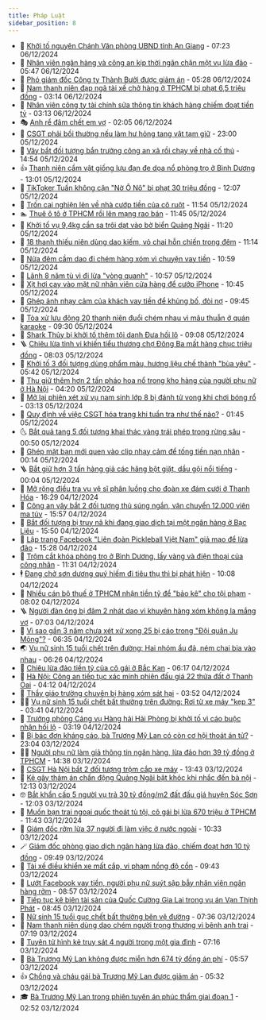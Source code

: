 ```yaml
---
title: Pháp Luật
sidebar_position: 8
---
```


<!-- dantri-phap-luat:START -->
- 🌊 [Khởi tố nguyên Chánh Văn phòng UBND tỉnh An Giang](https://dantri.com.vn/phap-luat/khoi-to-nguyen-chanh-van-phong-ubnd-tinh-an-giang-20241206135132850.htm) - 07:23 06/12/2024
- 🐲 [Nhân viên ngân hàng và công an kịp thời ngăn chặn một vụ lừa đảo](https://dantri.com.vn/phap-luat/nhan-vien-ngan-hang-va-cong-an-kip-thoi-ngan-chan-mot-vu-lua-dao-20241206113753092.htm) - 05:47 06/12/2024
- 🌁 [Phó giám đốc Công ty Thành Bưởi được giảm án](https://dantri.com.vn/phap-luat/pho-giam-doc-cong-ty-thanh-buoi-duoc-giam-an-20241206121821450.htm) - 05:28 06/12/2024
- 🎃 [Nam thanh niên đạp ngã tài xế chở hàng ở TPHCM bị phạt 6,5 triệu đồng](https://dantri.com.vn/phap-luat/nam-thanh-nien-dap-nga-tai-xe-cho-hang-o-tphcm-bi-phat-65-trieu-dong-20241206100616040.htm) - 03:14 06/12/2024
- 🦅 [Nhân viên công ty tài chính sửa thông tin khách hàng chiếm đoạt tiền tỷ](https://dantri.com.vn/phap-luat/nhan-vien-cong-ty-tai-chinh-sua-thong-tin-khach-hang-chiem-doat-tien-ty-20241206093646845.htm) - 03:13 06/12/2024
- 🎭 [Anh rể đâm chết em vợ](https://dantri.com.vn/phap-luat/anh-re-dam-chet-em-vo-20241206090036440.htm) - 02:05 06/12/2024
- 🤗 [CSGT phải bồi thường nếu làm hư hỏng tang vật tạm giữ](https://dantri.com.vn/phap-luat/csgt-phai-boi-thuong-neu-lam-hu-hong-tang-vat-tam-giu-20241205165717446.htm) - 23:00 05/12/2024
- 🚀 [Vây bắt đối tượng bắn trưởng công an xã rồi chạy về nhà cố thủ](https://dantri.com.vn/phap-luat/vay-bat-doi-tuong-ban-truong-cong-an-xa-roi-chay-ve-nha-co-thu-20241205214335132.htm) - 14:54 05/12/2024
- 👍 [Thanh niên cầm vật giống lựu đạn đe dọa nổ phòng trọ ở Bình Dương](https://dantri.com.vn/phap-luat/thanh-nien-cam-vat-giong-luu-dan-de-doa-no-phong-tro-o-binh-duong-20241205183407345.htm) - 13:01 05/12/2024
- 🧐 [TikToker Tuấn không cận &quot;Nờ Ô Nô&quot; bị phạt 30 triệu đồng](https://dantri.com.vn/phap-luat/tiktoker-tuan-khong-can-no-o-no-bi-phat-30-trieu-dong-20241205184756945.htm) - 12:07 05/12/2024
- 🫶 [Trốn cai nghiện lẻn về nhà cướp tiền của cô ruột](https://dantri.com.vn/phap-luat/tron-cai-nghien-len-ve-nha-cuop-tien-cua-co-ruot-20241205173912234.htm) - 11:54 05/12/2024
- 🏊 [Thuê ô tô ở TPHCM rồi lên mạng rao bán](https://dantri.com.vn/phap-luat/thue-o-to-o-tphcm-roi-len-mang-rao-ban-20241205171939004.htm) - 11:45 05/12/2024
- 🌋 [Khởi tố vụ 9,4kg cần sa trôi dạt vào bờ biển Quảng Ngãi](https://dantri.com.vn/phap-luat/khoi-to-vu-94kg-can-sa-troi-dat-vao-bo-bien-quang-ngai-20241205175848017.htm) - 11:20 05/12/2024
- 👹 [18 thanh thiếu niên dùng dao kiếm, vỏ chai hỗn chiến trong đêm](https://dantri.com.vn/phap-luat/18-thanh-thieu-nien-dung-dao-kiem-vo-chai-hon-chien-trong-dem-20241205170050723.htm) - 11:14 05/12/2024
- 🫣 [Nửa đêm cầm dao đi chém hàng xóm vì chuyện vay tiền](https://dantri.com.vn/phap-luat/nua-dem-cam-dao-di-chem-hang-xom-vi-chuyen-vay-tien-20241205172137783.htm) - 10:59 05/12/2024
- 🎃 [Lãnh 8 năm tù vì đi lừa &quot;vòng quanh&quot;](https://dantri.com.vn/phap-luat/lanh-8-nam-tu-vi-di-lua-vong-quanh-20241205164215404.htm) - 10:57 05/12/2024
- 🌝 [Xịt hơi cay vào mặt nữ nhân viên cửa hàng để cướp iPhone](https://dantri.com.vn/phap-luat/xit-hoi-cay-vao-mat-nu-nhan-vien-cua-hang-de-cuop-iphone-20241205164057768.htm) - 10:45 05/12/2024
- 🚀 [Ghép ảnh nhạy cảm của khách vay tiền để khủng bố, đòi nợ](https://dantri.com.vn/phap-luat/ghep-anh-nhay-cam-cua-khach-vay-tien-de-khung-bo-doi-no-20241205161728349.htm) - 09:45 05/12/2024
- 🥷 [Tòa xử lưu động 20 thanh niên đuổi chém nhau vì mâu thuẫn ở quán karaoke](https://dantri.com.vn/phap-luat/toa-xu-luu-dong-20-thanh-nien-duoi-chem-nhau-vi-mau-thuan-o-quan-karaoke-20241205160118554.htm) - 09:30 05/12/2024
- 👺 [Shark Thủy bị khởi tố thêm tội danh Đưa hối lộ](https://dantri.com.vn/phap-luat/shark-thuy-bi-khoi-to-them-toi-danh-dua-hoi-lo-20241205160120834.htm) - 09:08 05/12/2024
- 🪜 [Chiêu lừa tinh vi khiến tiểu thương chợ Đông Ba mất hàng chục triệu đồng](https://dantri.com.vn/phap-luat/chieu-lua-tinh-vi-khien-tieu-thuong-cho-dong-ba-mat-hang-chuc-trieu-dong-20241205135706176.htm) - 08:03 05/12/2024
- 🦄 [Khởi tố 3 đối tượng dùng phẩm màu, hương liệu chế thành &quot;bùa yêu&quot;](https://dantri.com.vn/phap-luat/khoi-to-3-doi-tuong-dung-pham-mau-huong-lieu-che-thanh-bua-yeu-20241205121639600.htm) - 05:42 05/12/2024
- 🦍 [Thu giữ thêm hơn 2 tấn pháo hoa nổ trong kho hàng của người phụ nữ ở Hà Nội](https://dantri.com.vn/phap-luat/thu-giu-them-hon-2-tan-phao-hoa-no-trong-kho-hang-cua-nguoi-phu-nu-o-ha-noi-20241205110105594.htm) - 04:20 05/12/2024
- 🌁 [Mở lại phiên xét xử vụ nam sinh lớp 8 bị đánh tử vong khi chơi bóng rổ](https://dantri.com.vn/phap-luat/mo-lai-phien-xet-xu-vu-nam-sinh-lop-8-bi-danh-tu-vong-khi-choi-bong-ro-20241205094217394.htm) - 03:13 05/12/2024
- 💯 [Quy định về việc CSGT hóa trang khi tuần tra như thế nào?](https://dantri.com.vn/phap-luat/quy-dinh-ve-viec-csgt-hoa-trang-khi-tuan-tra-nhu-the-nao-20241205083841340.htm) - 01:45 05/12/2024
- 🌜 [Bắt quả tang 5 đối tượng khai thác vàng trái phép trong rừng sâu](https://dantri.com.vn/phap-luat/bat-qua-tang-5-doi-tuong-khai-thac-vang-trai-phep-trong-rung-sau-20241205073956356.htm) - 00:50 05/12/2024
- 👹 [Ghép mặt bạn mới quen vào clip nhạy cảm để tống tiền nạn nhân](https://dantri.com.vn/phap-luat/ghep-mat-ban-moi-quen-vao-clip-nhay-cam-de-tong-tien-nan-nhan-20241205070323949.htm) - 00:14 05/12/2024
- 🪜 [Bắt giữ hơn 3 tấn hàng giả các hãng bột giặt, dầu gội nổi tiếng](https://dantri.com.vn/phap-luat/bat-giu-hon-3-tan-hang-gia-cac-hang-bot-giat-dau-goi-noi-tieng-20241205064634861.htm) - 00:04 05/12/2024
- 🦩 [Mở rộng điều tra vụ vệ sĩ phân luồng cho đoàn xe đám cưới ở Thanh Hóa](https://dantri.com.vn/phap-luat/mo-rong-dieu-tra-vu-ve-si-phan-luong-cho-doan-xe-dam-cuoi-o-thanh-hoa-20241204230140042.htm) - 16:29 04/12/2024
- 💂 [Công an vây bắt 2 đối tượng thủ súng ngắn, vận chuyển 12.000 viên ma túy](https://dantri.com.vn/phap-luat/cong-an-vay-bat-2-doi-tuong-thu-sung-ngan-van-chuyen-12000-vien-ma-tuy-20241204222653454.htm) - 15:57 04/12/2024
- 💃 [Bắt đối tượng bị truy nã khi đang giao dịch tại một ngân hàng ở Bạc Liêu](https://dantri.com.vn/phap-luat/bat-doi-tuong-bi-truy-na-khi-dang-giao-dich-tai-mot-ngan-hang-o-bac-lieu-20241204161505802.htm) - 15:50 04/12/2024
- 🧐 [Lập trang Facebook &quot;Liên đoàn Pickleball Việt Nam&quot; giả mạo để lừa đảo](https://dantri.com.vn/phap-luat/lap-trang-facebook-lien-doan-pickleball-viet-nam-gia-mao-de-lua-dao-20241204221916882.htm) - 15:28 04/12/2024
- 🤗 [Trộm cắt khóa phòng trọ ở Bình Dương, lấy vàng và điện thoại của công nhân](https://dantri.com.vn/phap-luat/trom-cat-khoa-phong-tro-o-binh-duong-lay-vang-va-dien-thoai-cua-cong-nhan-20241204165150155.htm) - 11:31 04/12/2024
- 🕴 [Đang chở sơn dương quý hiếm đi tiêu thụ thì bị phát hiện](https://dantri.com.vn/phap-luat/dang-cho-son-duong-quy-hiem-di-tieu-thu-thi-bi-phat-hien-20241204163431559.htm) - 10:08 04/12/2024
- 🐎 [Nhiều cán bộ thuế ở TPHCM nhận tiền tỷ để &quot;bảo kê&quot; cho tội phạm](https://dantri.com.vn/phap-luat/nhieu-can-bo-thue-o-tphcm-nhan-tien-ty-de-bao-ke-cho-toi-pham-20241204141124584.htm) - 08:02 04/12/2024
- 🪜 [Người đàn ông bị đâm 2 nhát dao vì khuyên hàng xóm không la mắng vợ](https://dantri.com.vn/phap-luat/nguoi-dan-ong-bi-dam-2-nhat-dao-vi-khuyen-hang-xom-khong-la-mang-vo-20241204134437672.htm) - 07:03 04/12/2024
- 🤭 [Vì sao gần 3 năm chưa xét xử xong 25 bị cáo trong &quot;Đội quân Ju Mông&quot;?](https://dantri.com.vn/phap-luat/vi-sao-gan-3-nam-chua-xet-xu-xong-25-bi-cao-trong-doi-quan-ju-mong-20241204113907921.htm) - 06:35 04/12/2024
- 🌏 [Vụ nữ sinh 15 tuổi chết trên đường: Hai nhóm ẩu đả, ném chai bia vào nhau](https://dantri.com.vn/phap-luat/vu-nu-sinh-15-tuoi-chet-tren-duong-hai-nhom-au-da-nem-chai-bia-vao-nhau-20241204122859005.htm) - 06:26 04/12/2024
- 🎃 [Chiêu lừa đảo tiền tỷ của cô gái ở Bắc Kạn](https://dantri.com.vn/phap-luat/chieu-lua-dao-tien-ty-cua-co-gai-o-bac-kan-20241204114331797.htm) - 06:17 04/12/2024
- 🗽 [Hà Nội: Công an tiếp tục xác minh phiên đấu giá 22 thửa đất ở Thanh Oai](https://dantri.com.vn/phap-luat/ha-noi-cong-an-tiep-tuc-xac-minh-phien-dau-gia-22-thua-dat-o-thanh-oai-20241204111214526.htm) - 04:12 04/12/2024
- 🌁 [Thầy giáo trường chuyên bị hàng xóm sát hại](https://dantri.com.vn/phap-luat/thay-giao-truong-chuyen-bi-hang-xom-sat-hai-20241204104431402.htm) - 03:52 04/12/2024
- 🧑‍💻 [Vụ nữ sinh 15 tuổi chết bất thường trên đường: Rơi từ xe máy &quot;kẹp 3&quot;](https://dantri.com.vn/phap-luat/vu-nu-sinh-15-tuoi-chet-bat-thuong-tren-duong-roi-tu-xe-may-kep-3-20241204101458452.htm) - 03:41 04/12/2024
- 🌮 [Trưởng phòng Cảng vụ Hàng hải Hải Phòng bị khởi tố vì cáo buộc nhận hối lộ](https://dantri.com.vn/phap-luat/truong-phong-cang-vu-hang-hai-hai-phong-bi-khoi-to-vi-cao-buoc-nhan-hoi-lo-20241204100542083.htm) - 03:19 04/12/2024
- 🤗 [Bị bác đơn kháng cáo, bà Trương Mỹ Lan có còn cơ hội thoát án tử?](https://dantri.com.vn/phap-luat/bi-bac-don-khang-cao-ba-truong-my-lan-co-con-co-hoi-thoat-an-tu-20241203212621201.htm) - 23:04 03/12/2024
- 👨‍🏫 [Người phụ nữ làm giả thông tin ngân hàng, lừa đảo hơn 39 tỷ đồng ở TPHCM](https://dantri.com.vn/phap-luat/nguoi-phu-nu-lam-gia-thong-tin-ngan-hang-lua-dao-hon-39-ty-dong-o-tphcm-20241203200342510.htm) - 14:38 03/12/2024
- 🎉 [CSGT Hà Nội bắt 2 đối tượng trộm cắp xe máy](https://dantri.com.vn/phap-luat/csgt-ha-noi-bat-2-doi-tuong-trom-cap-xe-may-20241203202047827.htm) - 13:43 03/12/2024
- 🤗 [Kẻ gây thảm án chấn động Quảng Ngãi bật khóc khi nhắc đến bà nội](https://dantri.com.vn/phap-luat/ke-gay-tham-an-chan-dong-quang-ngai-bat-khoc-khi-nhac-den-ba-noi-20241203183212444.htm) - 12:13 03/12/2024
- 🤓 [Bắt khẩn cấp 5 người vụ trả 30 tỷ đồng/m2 đất đấu giá huyện Sóc Sơn](https://dantri.com.vn/phap-luat/bat-khan-cap-5-nguoi-vu-tra-30-ty-dongm2-dat-dau-gia-huyen-soc-son-20241203190325768.htm) - 12:03 03/12/2024
- 👹 [Muốn bạn trai ngoại quốc thoát tù tội, cô gái bị lừa 670 triệu ở TPHCM](https://dantri.com.vn/phap-luat/muon-ban-trai-ngoai-quoc-thoat-tu-toi-co-gai-bi-lua-670-trieu-o-tphcm-20241203180222627.htm) - 11:43 03/12/2024
- 🐘 [Giám đốc rởm lừa 37 người đi làm việc ở nước ngoài](https://dantri.com.vn/phap-luat/giam-doc-rom-lua-37-nguoi-di-lam-viec-o-nuoc-ngoai-20241203162116295.htm) - 10:33 03/12/2024
- 🪄 [Giám đốc phòng giao dịch ngân hàng lừa đảo, chiếm đoạt hơn 10 tỷ đồng](https://dantri.com.vn/phap-luat/giam-doc-phong-giao-dich-ngan-hang-lua-dao-chiem-doat-hon-10-ty-dong-20241203155506244.htm) - 09:49 03/12/2024
- 💄 [Tài xế điều khiển xe mất cắp, vi phạm nồng độ cồn](https://dantri.com.vn/phap-luat/tai-xe-dieu-khien-xe-mat-cap-vi-pham-nong-do-con-20241203162613203.htm) - 09:43 03/12/2024
- 🐎 [Lướt Facebook vay tiền, người phụ nữ suýt sập bẫy nhân viên ngân hàng rởm](https://dantri.com.vn/phap-luat/luot-facebook-vay-tien-nguoi-phu-nu-suyt-sap-bay-nhan-vien-ngan-hang-rom-20241203152137996.htm) - 08:57 03/12/2024
- 💯 [Tiếp tục kê biên tài sản của Quốc Cường Gia Lai trong vụ án Vạn Thịnh Phát](https://dantri.com.vn/phap-luat/tiep-tuc-ke-bien-tai-san-cua-quoc-cuong-gia-lai-trong-vu-an-van-thinh-phat-20241203140330061.htm) - 08:45 03/12/2024
- 💯 [Nữ sinh 15 tuổi gục chết bất thường bên vệ đường](https://dantri.com.vn/phap-luat/nu-sinh-15-tuoi-guc-chet-bat-thuong-ben-ve-duong-20241203141450180.htm) - 07:36 03/12/2024
- 🌈 [Nam thanh niên dùng dao chém người trọng thương vì bênh anh trai](https://dantri.com.vn/phap-luat/nam-thanh-nien-dung-dao-chem-nguoi-trong-thuong-vi-benh-anh-trai-20241203111157907.htm) - 07:19 03/12/2024
- 🧠 [Tuyên tử hình kẻ truy sát 4 người trong một gia đình](https://dantri.com.vn/phap-luat/tuyen-tu-hinh-ke-truy-sat-4-nguoi-trong-mot-gia-dinh-20241203132300199.htm) - 07:16 03/12/2024
- 🌈 [Bà Trương Mỹ Lan không được miễn hơn 674 tỷ đồng án phí](https://dantri.com.vn/phap-luat/ba-truong-my-lan-khong-duoc-mien-hon-674-ty-dong-an-phi-20241203122405400.htm) - 05:57 03/12/2024
- 👍 [Chồng và cháu gái bà Trương Mỹ Lan được giảm án](https://dantri.com.vn/phap-luat/chong-va-chau-gai-ba-truong-my-lan-duoc-giam-an-20241202102901256.htm) - 05:32 03/12/2024
- 🎓 [Bà Trương Mỹ Lan trong phiên tuyên án phúc thẩm giai đoạn 1](https://dantri.com.vn/phap-luat/ba-truong-my-lan-trong-phien-tuyen-an-phuc-tham-giai-doan-1-20241203085652485.htm) - 02:52 03/12/2024<!-- dantri-phap-luat:END -->
